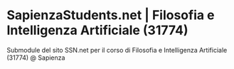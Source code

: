 # SapienzaStudents.net | Filosofia e Intelligenza Artificiale (31774)
Submodule del sito SSN.net per il corso di Filosofia e Intelligenza Artificiale (31774) @ Sapienza
